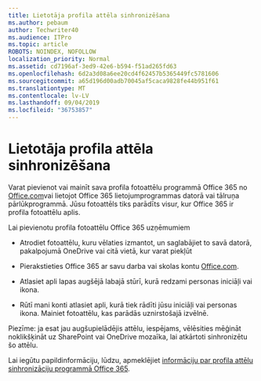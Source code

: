 ```yaml
---
title: Lietotāja profila attēla sinhronizēšana
ms.author: pebaum
author: Techwriter40
ms.audience: ITPro
ms.topic: article
ROBOTS: NOINDEX, NOFOLLOW
localization_priority: Normal
ms.assetid: cd7196af-3ed9-42e6-b594-f51ad265fd63
ms.openlocfilehash: 6d2a3d08a6ee20cd4f62457b5365449fc5781606
ms.sourcegitcommit: a65d196d00adb70045af5caca9828fe44b951f61
ms.translationtype: MT
ms.contentlocale: lv-LV
ms.lasthandoff: 09/04/2019
ms.locfileid: "36753857"
---
```

# <a name="sync-a-users-profile-picture"></a>Lietotāja profila attēla sinhronizēšana

Varat pievienot vai mainīt sava profila fotoattēlu programmā Office 365 no [Office.com](http://www.office.com)vai lietojot Office 365 lietojumprogrammas datorā vai tālruņa pārlūkprogrammā. Jūsu fotoattēls tiks parādīts visur, kur Office 365 ir profila fotoattēlu aplis.

Lai pievienotu profila fotoattēlu Office 365 uzņēmumiem

- Atrodiet fotoattēlu, kuru vēlaties izmantot, un saglabājiet to savā datorā, pakalpojumā OneDrive vai citā vietā, kur varat piekļūt

- Pierakstieties Office 365 ar savu darba vai skolas kontu [Office.com](http://www.office.com).

- Atlasiet apli lapas augšējā labajā stūrī, kurā redzami personas iniciāļi vai ikona.

- Rūtī mani konti atlasiet apli, kurā tiek rādīti jūsu iniciāļi vai personas ikona. Mainiet fotoattēlu, kas parādās uznirstošajā izvēlnē.

Piezīme: ja esat jau augšupielādējis attēlu, iespējams, vēlēsities mēģināt noklikšķināt uz SharePoint vai OneDrive mozaīka, lai atkārtoti sinhronizētu šo attēlu.

Lai iegūtu papildinformāciju, lūdzu, apmeklējiet [informāciju par profila attēlu sinhronizāciju programmā Office 365](https://support.office.com/article/information-about-profile-picture-synchronization-in-office-365-20594d76-d054-4af4-a660-401133e3d48a).
